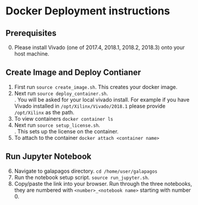 # Docker Deployment instructions

## Prerequisites
0. Please install Vivado (one of 2017.4, 2018.1, 2018.2, 2018.3) onto your host machine.


## Create Image and Deploy Contianer

1. First run `source create_image.sh`. This creates your docker image.
2. Next run `source deploy_container.sh`. <br/>. You will be asked for your local vivado install. For example if you have Vivado installed in `/opt/Xilinx/Vivado/2018.1` please provide `/opt/Xilinx` as the path.
3. To view containers `docker container ls`
4. Next run `source setup_license.sh`. <br />. This sets up the license on the container.
5. To attach to the container `docker attach <container name>`

## Run Jupyter Notebook

6. Navigate to galapagos directory. `cd /home/user/galapagos`
7. Run the notebook setup script. `source run_jupyter.sh`.
8. Copy/paste the link into your browser. Run through the three notebooks, they are numbered with `<number>_<notebook name>` starting with number 0.

